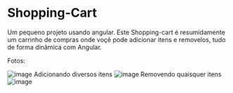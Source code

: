 # Shopping-Cart
Um pequeno projeto usando angular. Este Shopping-cart é resumidamente um carrinho de compras onde voçê pode adicionar itens e removelos, tudo de forma dinâmica com Angular.

Fotos:

![image](https://user-images.githubusercontent.com/43452688/118728752-1320cd80-b80b-11eb-9904-9a9e5e50a706.png)
Adicionando diversos itens
![image](https://user-images.githubusercontent.com/43452688/118728814-2b90e800-b80b-11eb-8023-8e60a06449b6.png)
Removendo quaisquer itens
![image](https://user-images.githubusercontent.com/43452688/118728847-364b7d00-b80b-11eb-9f12-7ed1d01fa7bf.png)




